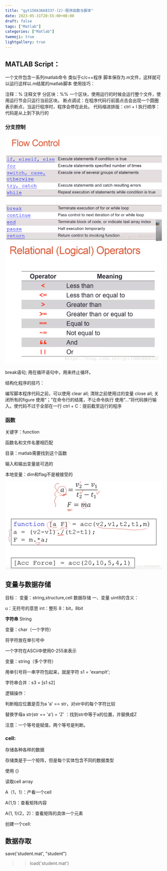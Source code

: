 ```yaml
---
title: "gyt15663668337-(2)-程序函数与脚本"
date: 2023-05-31T20:55:00+08:00
draft: false
tags: ["Matlab"]
categories: ["Matlab"]
twemoji: true
lightgallery: true
---
```


## MATLAB Script：

一个文件包含一系列matlab命令
类似于c/c++程序
脚本保存为<file>.m文件，这样就可以运行这样以.m结尾的matlab脚本
使用技巧：

注释：% 注释文字
分区块：%% 一个区块，使用运行的时候会运行整个文件，使用运行节会只运行当前区块。
断点调试：在程序代码行前面点击会出现一个圆圈表示断点，当运行程序时，程序会停在此处。
代码缩进排版：ctrl + I
执行顺序：代码是从上到下执行的

### 分支控制
![](./image/2023-05-31-20-57-46.png)
![](./image/2023-05-31-20-57-55.png)

break语句; 用在循环语句中，用来终止循环。

结构化程序的技巧：

编写脚本程序代码之前，可以使用
clear all; 清除之前使用过的变量
close all; 关闭所有的figure 
使用“；”在命令行的结尾，不让命令执行
使用“...”将代码换行输入。使代码不过于全部在一行
ctrl + C：提前截至运行的程序 

### 函数

关键字：function

函数名和文件名要相匹配

目录：matlab需要找到这个函数

输入和输出变量是可选的

本地变量：dim和flag不是被接受的 

![](./image/2023-05-31-21-14-52.png)

## 变量与数据存储

目标：
变量：string,structure,cell
数据存储
一、变量 
uint8的含义：

u：无符号的意思
int：整形
8：bit，8bit

**字符串**
String

变量：char（一个字符）

将字符放在单引号中

一个字符在ASCii中使用0-255来表示

变量：string（多个字符）

用单引号将一串字符包起来，就是字符 s1 = 'examplt';

字符串合并：s3 = [s1 s2]

逻辑操作：

判断相应位置是否为a  ‘a' == str，对str中的每个字符比较

替换字母a   str(str == 'a') = 'Z' ：找到str中等于a的位置，并替换成Z

注意：一个等号是赋值，两个等号是判断。

### cell:

存储各种各样的数据

存储类是于一个矩阵，但是每个实体包含不同的数据类型

使用 {} 

读取cell array

A（1，1）：产看一个cell

A{1,1}：查看矩阵内容

A{1, 1}(2，2)：查看矩阵的具体一个元素

创建一个cell:

## 数据存取
save('student.mat', "student")
>> load('student.mat')